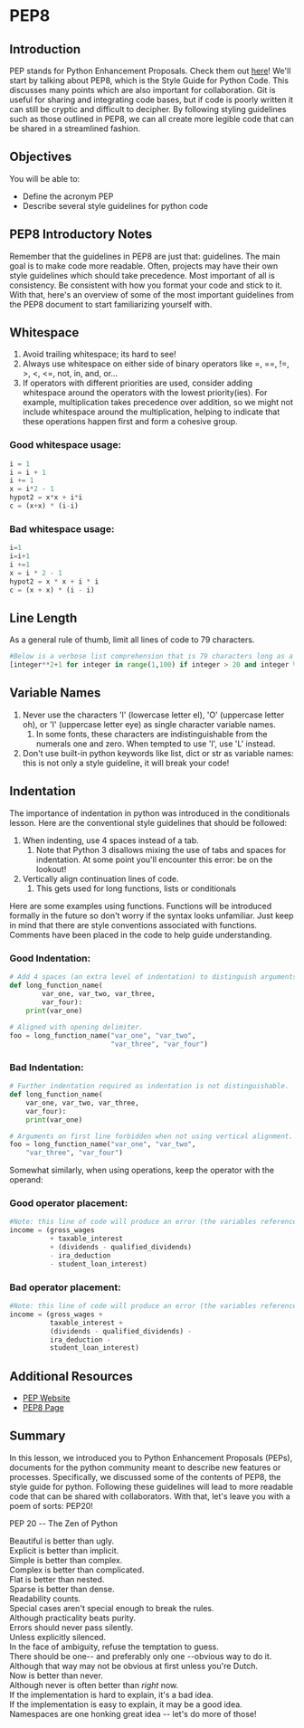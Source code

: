 
# PEP8

## Introduction

PEP stands for Python Enhancement Proposals. Check them out [here](https://www.python.org/dev/peps/)! We'll start by talking about PEP8, which is the Style Guide for Python Code. This discusses many points which are also important for collaboration. Git is useful for sharing and integrating code bases, but if code is poorly written it can still be cryptic and difficult to decipher. By following styling guidelines such as those outlined in PEP8, we can all create more legible code that can be shared in a streamlined fashion.

## Objectives

You will be able to:

* Define the acronym PEP
* Describe several style guidelines for python code

## PEP8 Introductory Notes

Remember that the guidelines in PEP8 are just that: guidelines. The main goal is to make code more readable. Often, projects may have their own style guidelines which should take precedence. Most important of all is consistency. Be consistent with how you format your code and stick to it. With that, here's an overview of some of the most important guidelines from the PEP8 document to start familiarizing yourself with.

## Whitespace

1. Avoid trailing whitespace; its hard to see!
2. Always use whitespace on either side of binary operators like =, ==, !=, >, <, <=, not, in, and, or...
3. If operators with different priorities are used, consider adding whitespace around the operators with the lowest priority(ies). For example, multiplication takes precedence over addition, so we might not include whitespace around the multiplication, helping to indicate that these operations happen first and form a cohesive group.

### Good whitespace usage:


```python
i = 1
i = i + 1
i += 1
x = i*2 - 1
hypot2 = x*x + i*i
c = (x+x) * (i-i)
```

### Bad whitespace usage:


```python
i=1
i=i+1
i +=1
x = i * 2 - 1
hypot2 = x * x + i * i
c = (x + x) * (i - i)
```

## Line Length

As a general rule of thumb, limit all lines of code to 79 characters.


```python
#Below is a verbose list comprehension that is 79 characters long as a silly example
[integer**2+1 for integer in range(1,100) if integer > 20 and integer % 5 == 0]
```

## Variable Names

1. Never use the characters 'l' (lowercase letter el), 'O' (uppercase letter oh), or 'I' (uppercase letter eye) as single character variable names.
     1. In some fonts, these characters are indistinguishable from the numerals one and zero. When tempted to use 'l', use 'L' instead.  
2. Don't use built-in python keywords like list, dict or str as variable names: this is not only a style guideline, it will break your code! 

## Indentation

The importance of indentation in python was introduced in the conditionals lesson. Here are the conventional style guidelines that should be followed:

1. When indenting, use 4 spaces instead of a tab.
    1. Note that Python 3 disallows mixing the use of tabs and spaces for indentation. At some point you'll encounter this error: be on the lookout!
2. Vertically align continuation lines of code.
    1. This gets used for long functions, lists or conditionals

Here are some examples using functions. Functions will be introduced formally in the future so don't worry if the syntax looks unfamiliar. Just keep in mind that there are style conventions associated with functions. Comments have been placed in the code to help guide understanding.

### Good Indentation:


```python
# Add 4 spaces (an extra level of indentation) to distinguish arguments from the rest.
def long_function_name(
        var_one, var_two, var_three,
        var_four):
    print(var_one)
    
# Aligned with opening delimiter.
foo = long_function_name("var_one", "var_two",
                         "var_three", "var_four")
```

### Bad Indentation:


```python
# Further indentation required as indentation is not distinguishable.
def long_function_name(
    var_one, var_two, var_three,
    var_four):
    print(var_one)

# Arguments on first line forbidden when not using vertical alignment.
foo = long_function_name("var_one", "var_two",
    "var_three", "var_four")
```

Somewhat similarly, when using operations, keep the operator with the operand:

### Good operator placement:


```python
#Note: this line of code will produce an error (the variables referenced have not been defined)
income = (gross_wages
          + taxable_interest
          + (dividends - qualified_dividends)
          - ira_deduction
          - student_loan_interest)
```

### Bad operator placement:


```python
#Note: this line of code will produce an error (the variables referenced have not been defined)
income = (gross_wages +
          taxable_interest +
          (dividends - qualified_dividends) -
          ira_deduction -
          student_loan_interest)
```

## Additional Resources

* [PEP Website](https://www.python.org/dev/peps/)
* [PEP8 Page](https://www.python.org/dev/peps/pep-0008/)

## Summary

In this lesson, we introduced you to Python Enhancement Proposals (PEPs),
 documents for the python community meant to describe new features or processes. Specifically, we discussed some of the contents of PEP8, the style guide for python. Following these guidelines will lead to more readable code that can be shared with collaborators. With that, let's leave you with a poem of sorts: PEP20!

PEP 20 -- The Zen of Python

Beautiful is better than ugly.  
Explicit is better than implicit.  
Simple is better than complex.  
Complex is better than complicated.  
Flat is better than nested.  
Sparse is better than dense.  
Readability counts.  
Special cases aren't special enough to break the rules.  
Although practicality beats purity.  
Errors should never pass silently.  
Unless explicitly silenced.  
In the face of ambiguity, refuse the temptation to guess.  
There should be one-- and preferably only one --obvious way to do it.  
Although that way may not be obvious at first unless you're Dutch.  
Now is better than never.  
Although never is often better than *right* now.  
If the implementation is hard to explain, it's a bad idea.  
If the implementation is easy to explain, it may be a good idea.  
Namespaces are one honking great idea -- let's do more of those!  
